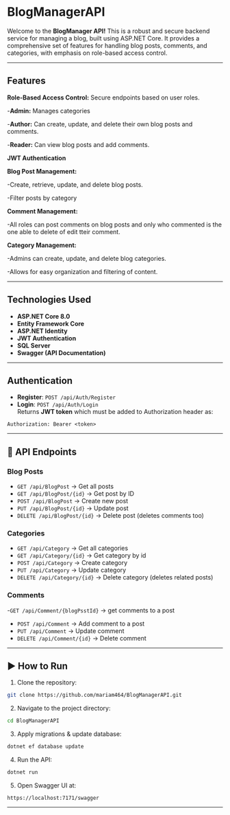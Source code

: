 
# BlogManagerAPI

Welcome to the **BlogManager API!** This is a robust and secure backend service for managing a blog, built using ASP.NET Core. It provides a comprehensive set of features for handling blog posts, comments, and categories, with emphasis on role-based access control.

---

##  Features

**Role-Based Access Control:** Secure endpoints based on user roles.

-**Admin:** Manages categories

-**Author:** Can create, update, and delete their own blog posts and comments.

-**Reader:** Can view blog posts and add comments.

**JWT Authentication** 

**Blog Post Management:**

-Create, retrieve, update, and delete blog posts.

-Filter posts by category

**Comment Management:**

-All roles can post comments on blog posts and only who commented is the one able to delete of edit tteir comment.

**Category Management:**

-Admins can create, update, and delete blog categories.

-Allows for easy organization and filtering of content.

---

##  Technologies Used

- **ASP.NET Core 8.0**
- **Entity Framework Core**
- **ASP.NET Identity**
- **JWT Authentication**
- **SQL Server**
- **Swagger (API Documentation)**

---



## Authentication

- **Register**: `POST /api/Auth/Register`
- **Login**: `POST /api/Auth/Login`  
Returns **JWT token** which must be added to Authorization header as:
```
Authorization: Bearer <token>
```

---

## 📖 API Endpoints

### **Blog Posts**
- `GET /api/BlogPost` → Get all posts
- `GET /api/BlogPost/{id}` → Get post by ID
- `POST /api/BlogPost` → Create new post
- `PUT /api/BlogPost/{id}` → Update post
- `DELETE /api/BlogPost/{id}` → Delete post (deletes comments too)

### **Categories**
- `GET /api/Category` → Get all categories
- `GET /api/Category/{id}` → Get category by id
- `POST /api/Category` → Create category
- `PUT /api/Category` → Update category
- `DELETE /api/Category/{id}` → Delete category (deletes related posts)

### **Comments**
-`GET /api/Comment/{blogPsstId}` → get comments to a post
- `POST /api/Comment` → Add comment to a post
- `PUT /api/Comment` → Update comment 
- `DELETE /api/Comment/{id}` → Delete comment

---

## ▶ How to Run

1. Clone the repository:
```bash
git clone https://github.com/mariam464/BlogManagerAPI.git
```

2. Navigate to the project directory:
```bash
cd BlogManagerAPI
```

3. Apply migrations & update database:
```bash
dotnet ef database update
```

4. Run the API:
```bash
dotnet run
```

5. Open Swagger UI at:
```
https://localhost:7171/swagger
```

---



